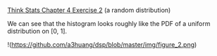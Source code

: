 [Think Stats Chapter 4 Exercise 2](http://greenteapress.com/thinkstats2/html/thinkstats2005.html#toc41) (a random distribution)

We can see that the histogram looks roughly like the PDF of a uniform distribution on [0, 1].


!(https://github.com/a3huang/dsp/blob/master/img/figure_2.png)
